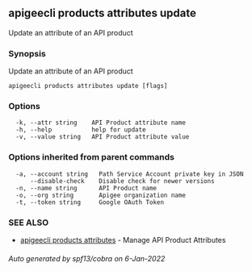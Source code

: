 ## apigeecli products attributes update

Update an attribute of an API product

### Synopsis

Update an attribute of an API product

```
apigeecli products attributes update [flags]
```

### Options

```
  -k, --attr string    API Product attribute name
  -h, --help           help for update
  -v, --value string   API Product attribute value
```

### Options inherited from parent commands

```
  -a, --account string   Path Service Account private key in JSON
      --disable-check    Disable check for newer versions
  -n, --name string      API Product name
  -o, --org string       Apigee organization name
  -t, --token string     Google OAuth Token
```

### SEE ALSO

* [apigeecli products attributes](apigeecli_products_attributes.md)	 - Manage API Product Attributes

###### Auto generated by spf13/cobra on 6-Jan-2022
